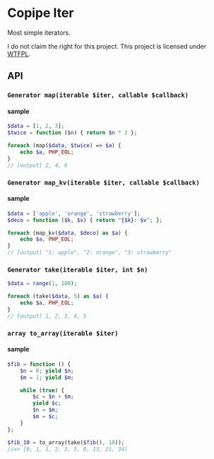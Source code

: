 Copipe Iter
===========

Most simple iterators.

I do not claim the right for this project.  This project is licensed under [WTFPL](http://www.wtfpl.net/).

## API

### `Generator map(iterable $iter, callable $callback)`

#### sample

```php
$data = [1, 2, 3];
$twice = function ($n) { return $n * 2 };

foreach (map($data, $twice) => $a) {
    echo $a, PHP_EOL;
}
// [output] 2, 4, 6
```

### `Generator map_kv(iterable $iter, callable $callback)`

#### sample

```php
$data = ['apple', 'orange', 'strawberry'];
$deco = function ($k, $v) { return "{$k}: $v"; };

foreach (map_kv($data, $deco) as $a) {
    echo $a, PHP_EOL;
}
// [output] "1: apple", "2: orange", "3: strawberry"
```

### `Generator take(iterable $iter, int $n)`

```php
$data = range(1, 100);

foreach (take($data, 5) as $a) {
    echo $a, PHP_EOL;
}
// [output] 1, 2, 3, 4, 5
```

### `array to_array(iterable $iter)`

#### sample

```php
$fib = function () {
    $n = 0; yield $n;
    $m = 1; yield $m;

    while (true) {
        $c = $n + $m;
        yield $c;
        $n = $m;
        $m = $c;
    }
};

$fib_10 = to_array(take($fib(), 10));
//=> [0, 1, 1, 2, 3, 5, 8, 13, 21, 34]
```
